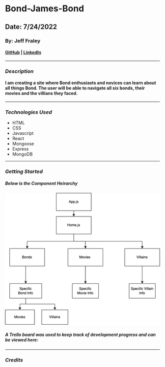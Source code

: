 # Bond-James-Bond

## Date: 7/24/2022

### By: Jeff Fraley

#### [GitHub](https://github.com/frank-booth) | [LinkedIn](https://www.linkedin.com/in/jeff-fraley)

---

### **_Description_**

#### I am creating a site where Bond enthusiasts and novices can learn about all things Bond. The user will be able to navigate all six bonds, their movies and the villians they faced.

---

### **_Technologies Used_**

- HTML
- CSS
- Javascript
- React
- Mongoose
- Express
- MongoDB

---

### **_Getting Started_**

##### Below is the Component Heirarchy

![Bond component heirarchy](./assets/bond.png)

##### A Trello board was used to keep track of development progress and can be viewed here:

---

### **_Credits_**
